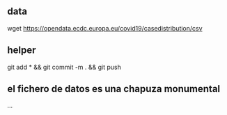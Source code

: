 


## data
wget https://opendata.ecdc.europa.eu/covid19/casedistribution/csv

## helper
git add * && git commit -m . && git push

## el fichero de datos es una chapuza monumental
...
